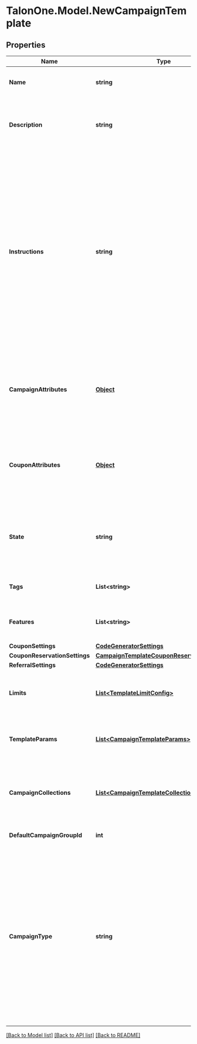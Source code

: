 # TalonOne.Model.NewCampaignTemplate
## Properties

Name | Type | Description | Notes
------------ | ------------- | ------------- | -------------
**Name** | **string** | The campaign template name. | 
**Description** | **string** | Customer-facing text that explains the objective of the template. | 
**Instructions** | **string** | Customer-facing text that explains how to use the template. For example, you can use this property to explain the available attributes of this template, and how they can be modified when a user uses this template to create a new campaign. | 
**CampaignAttributes** | [**Object**](.md) | The campaign attributes that campaigns created from this template will have by default. | [optional] 
**CouponAttributes** | [**Object**](.md) | The campaign attributes that coupons created from this template will have by default. | [optional] 
**State** | **string** | Only Campaign Templates in &#39;available&#39; state may be used to create Campaigns. | 
**Tags** | **List&lt;string&gt;** | A list of tags for the campaign template. | [optional] 
**Features** | **List&lt;string&gt;** | A list of features for the campaign template. | [optional] 
**CouponSettings** | [**CodeGeneratorSettings**](CodeGeneratorSettings.md) |  | [optional] 
**CouponReservationSettings** | [**CampaignTemplateCouponReservationSettings**](CampaignTemplateCouponReservationSettings.md) |  | [optional] 
**ReferralSettings** | [**CodeGeneratorSettings**](CodeGeneratorSettings.md) |  | [optional] 
**Limits** | [**List&lt;TemplateLimitConfig&gt;**](TemplateLimitConfig.md) | The set of limits that will operate for this campaign template. | [optional] 
**TemplateParams** | [**List&lt;CampaignTemplateParams&gt;**](CampaignTemplateParams.md) | Fields which can be used to replace values in a rule. | [optional] 
**CampaignCollections** | [**List&lt;CampaignTemplateCollection&gt;**](CampaignTemplateCollection.md) | The campaign collections from the blueprint campaign for the template. | [optional] 
**DefaultCampaignGroupId** | **int** | The default campaign group ID. | [optional] 
**CampaignType** | **string** | The campaign type. Possible type values:   - &#x60;cartItem&#x60;: Type of campaign that can apply effects only to cart items.   - &#x60;advanced&#x60;: Type of campaign that can apply effects to customer sessions and cart items.  | [default to CampaignTypeEnum.Advanced]

[[Back to Model list]](../README.md#documentation-for-models) [[Back to API list]](../README.md#documentation-for-api-endpoints) [[Back to README]](../README.md)


